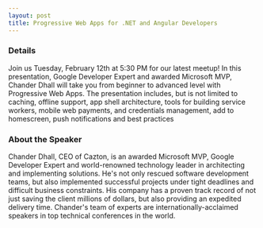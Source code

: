 ```yaml
---
layout: post
title: Progressive Web Apps for .NET and Angular Developers
---
```


### Details
Join us Tuesday, February 12th at 5:30 PM for our latest meetup! In this presentation, Google Developer Expert and awarded Microsoft MVP, Chander Dhall will take you from beginner to advanced level with Progressive Web Apps. The presentation includes, but is not limited to caching, offline support, app shell architecture, tools for building service workers, mobile web payments, and credentials management, add to homescreen, push notifications and best practices


### About the Speaker
Chander Dhall, CEO of Cazton, is an awarded Microsoft MVP, Google Developer Expert and world-renowned technology leader in architecting and implementing solutions. He's not only rescued software development teams, but also implemented successful projects under tight deadlines and difficult business constraints. His company has a proven track record of not just saving the client millions of dollars, but also providing an expedited delivery time. Chander's team of experts are internationally-acclaimed speakers in top technical conferences in the world.	
